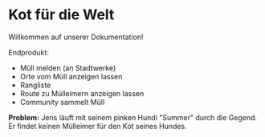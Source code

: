 # Kot für die Welt
Willkommen auf unserer Dokumentation!

Endprodukt:

- Müll melden (an Stadtwerke)
- Orte vom Müll anzeigen lassen
- Rangliste
- Route zu Mülleimern anzeigen lassen
- Community sammelt Müll

**Problem:** Jens läuft mit seinem pinken Hundi "Summer" durch die Gegend. Er findet keinen Mülleimer für den Kot seines Hundes.

